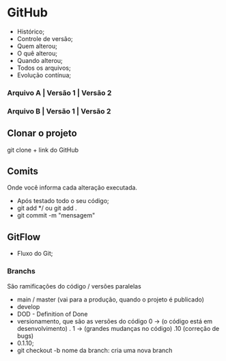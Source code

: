 
# GitHub
- Histórico;
- Controle de versão;
- Quem alterou;
- O quê alterou;
- Quando alterou;
- Todos os arquivos;
- Evolução contínua;

### Arquivo A | Versão 1 | Versão 2
### Arquivo B | Versão 1 | Versão 2

## Clonar o projeto
git clone + link do GitHub
## Comits 
Onde você informa cada alteração executada.

- Após testado todo o seu código;
- git add */ ou git add .
- git commit -m "mensagem"
## GitFlow

- Fluxo do Git;

### Branchs 

São ramificações do código / versões paralelas 

- main / master (vai para a produção, quando o projeto é publicado)
- develop
- DOD - Definition of Done
- versionamento, que são as versões do código 0 -> (o código está em desenvolvimento) . 1 -> (grandes mudanças no código) .10 (correção de bugs)
- 0.1.10;
- git checkout -b nome da branch: cria uma nova branch